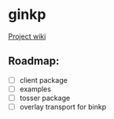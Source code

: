 # ginkp

[Project wiki](https://github.com/ninedraft/ginkp/wiki)

## Roadmap:
- [ ] client package
- [ ] examples
- [ ] tosser package
- [ ] overlay transport for binkp
